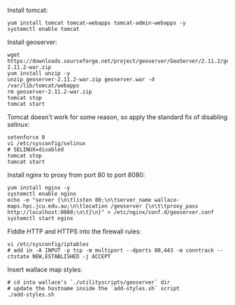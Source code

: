 

Install tomcat:

	yum install tomcat tomcat-webapps tomcat-admin-webapps -y
	systemctl enable tomcat

Install geoserver:

	wget https://downloads.sourceforge.net/project/geoserver/GeoServer/2.11.2/geoserver-2.11.2-war.zip
	yum install unzip -y
	unzip geoserver-2.11.2-war.zip geoserver.war -d /var/lib/tomcat/webapps
	rm geoserver-2.11.2-war.zip
	tomcat stop
	tomcat start

Tomcat doesn't work for some reason, so apply the standard fix of disabling selinux:

	setenforce 0
	vi /etc/sysconfig/selinux
	# SELINUX=disabled
	tomcat stop
	tomcat start

Install nginx to proxy from port 80 to port 8080:

	yum install nginx -y
	systemctl enable nginx
	echo -e "server {\n\tlisten 80;\n\tserver_name wallace-maps.hpc.jcu.edu.au;\n\tlocation /geoserver {\n\t\tproxy_pass http://localhost:8080;\n\t}\n}" > /etc/nginx/conf.d/geoserver.conf
	systemctl start nginx

Fiddle HTTP and HTTPS into the firewall rules:

	vi /etc/sysconfig/iptables
	# add in -A INPUT -p tcp -m multiport --dports 80,443 -m conntrack --ctstate NEW,ESTABLISHED -j ACCEPT

Insert wallace map styles:

	# cd into wallace's `./utilityscripts/geoserver` dir
	# update the hostname inside the `add-styles.sh` script
	./add-styles.sh
